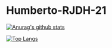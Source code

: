 # Humberto-RJDH-21

[![Anurag's github stats](https://github-readme-stats.vercel.app/api?username=Humberto-RJDH-21&count_private=true&show_icons=true&theme=tokyonight)](https://github.com/Humberto-RJDH-21)

[![Top Langs](https://github-readme-stats.vercel.app/api/top-langs/?username=Humberto-RJDH-21)](https://github.com/anuraghazra/github-readme-stats)
